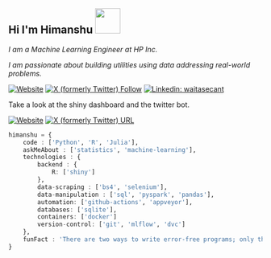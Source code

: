 ## Hi I'm Himanshu <img src="https://media.tenor.com/ayW7x9oAjncAAAAj/after-effects-running.gif" width="50">

*I am a Machine Learning Engineer at HP Inc.*

*I am passionate about building utilities using data addressing real-world problems.*

[![Website](https://img.shields.io/website?url=https%3A%2F%2Fgoogle.com&up_message=page&up_color=blue&down_message=page&down_color=blue&label=home)](https://waitasecant.github.io/)
[![X (formerly Twitter) Follow](https://img.shields.io/twitter/follow/waitasecant?label=Follow%20%40waitasecant)](https://twitter.com/intent/follow?screen_name=waitasecant)
[![Linkedin: waitasecant](https://img.shields.io/badge/LinkedIn-waitasecant-white?style=flat&labelColor=blue&link=https%3A%2F%2Flinkedin.com%2Fin%2Fwaitasecant%2F)](https://www.linkedin.com/in/waitasecant/)

Take a look at the shiny dashboard and the twitter bot.

[![Website](https://img.shields.io/website?url=https%3A%2F%2Fgoogle.com&up_message=dashboard&up_color=neon&down_message=dashboard&down_color=neon&label=shiny)](https://waitasecant.shinyapps.io/myapp)
[![X (formerly Twitter) URL](https://img.shields.io/twitter/url?url=https%3A%2F%2Ftwitter.com%2Fdelhiairquality&label=DelhiAirQuality)](https://twitter.com/intent/follow?screen_name=delhiairquality)

```julia
himanshu = {
    code : ['Python', 'R', 'Julia'],
    askMeAbout : ['statistics', 'machine-learning'],
    technologies : {
        backend : {
            R: ['shiny']
        },
        data-scraping : ['bs4', 'selenium'],
        data-manipulation : ['sql', 'pyspark', 'pandas'],
        automation: ['github-actions', 'appveyor'],
        databases: ['sqlite'],
        containers: ['docker']
        version-control: ['git', 'mlflow', 'dvc']
    },
    funFact : 'There are two ways to write error-free programs; only the third one works'
}
```
